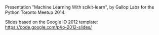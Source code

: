 Presentation "Machine Learning With scikit-learn", by Gallop Labs for the Python Toronto Meetup 2014.

Slides based on the Google IO 2012 template: https://code.google.com/p/io-2012-slides/
